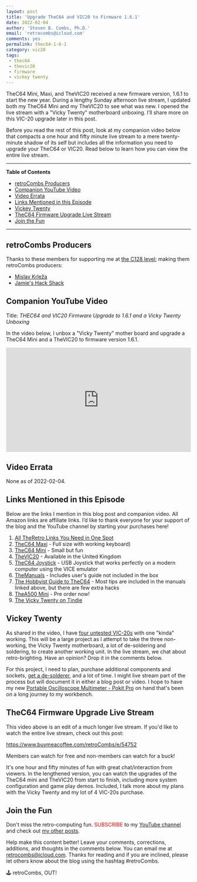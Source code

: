 ```yaml
---
layout: post
title: 'Upgrade TheC64 and VIC20 to Firmware 1.6.1'
date: 2022-02-04
author: 'Steven B. Combs, Ph.D.'
email: 'retrocombs@icloud.com'
comments: yes
permalink: thec64-1-6-1
category: vic20
tags:
 - thec64
 - thevic20
 - firmware
 - vickey twenty
---
```


TheC64 Mini, Maxi, and TheVIC20 received a new firmware version, 1.6.1 to start the new year. During a lengthy Sunday afternoon live stream, I updated both my TheC64 Mini and my TheVIC20 to see what was new. I opened the live stream with a "Vicky Twenty" motherboard unboxing. I’ll share more on this VIC-20 upgrade later in this post.

Before you read the rest of this post, look at my companion video below that compacts a one hour and fifty minute live stream to a mere twenty-minute shadow of its self but includes all the information you need to upgrade your TheC64 or VIC20. Read below to learn how you can view the entire live stream.

----

**Table of Contents**

<!-- TOC -->

- [retroCombs Producers](#retrocombs-producers)
- [Companion YouTube Video](#companion-youtube-video)
- [Video Errata](#video-errata)
- [Links Mentioned in this Episode](#links-mentioned-in-this-episode)
- [Vickey Twenty](#vickey-twenty)
- [TheC64 Firmware Upgrade Live Stream](#thec64-firmware-upgrade-live-stream)
- [Join the Fun](#join-the-fun)

<!-- /TOC -->

----

## retroCombs Producers

Thanks to these members for supporting me at [the C128 level](https://www.buymeacoffee.com/retroCombs/membership); making them retroCombs producers:

- [Mislav Krleža](https://twitter.com/KrlezaMislav)
- [Jamie's Hack Shack](https://www.youtube.com/channel/UC-otrG2r_FluXkR8lUYWdPg)

## Companion YouTube Video

Title: _‌THEC64 and VIC20 Firmware Upgrade to 1.6.1 and a Vicky Twenty Unboxing_

In the video below, I unbox a "Vicky Twenty" mother board and upgrade a TheC64 Mini and a TheVIC20 to firmware version 1.6.1.

<div style="position:relative;padding-top:56.25%;"><p><iframe src="https://www.youtube.com/embed/ZB-LVISieac" frameborder="0" allowfullscreen="true" mozallowfullscreen="true" webkitallowfullscreen="true" style="position:absolute;top:0;left:0;width:100%;height:100%;"></iframe></p></div>

## Video Errata

None as of 2022-02-04.

## Links Mentioned in this Episode

Below are the links I mention in this blog post and companion video. All Amazon links are affiliate links. I’d like to thank everyone for your support of the blog and the YouTube channel by starting your purchases here!

1. [All TheRetro Links You Need in One Spot](https://www.buymeacoffee.com/post/edit/851105)
2. [TheC64 Maxi](https://amzn.to/3IK4TqG) - Full size with working keyboard)
3. [TheC64 Mini](https://amzn.to/3resw51) - Small but fun
4. [TheVIC20](https://amzn.to/34iMq5G) - Available in the United Kingdom
5. [TheC64 Joystick](https://amzn.to/3GbXVsT) - USB Joystick that works perfectly on a modern computer using the VICE emulator
6. [TheManuals](https://retrogames.biz/thec64-mini/support/manuals) - Includes user's guide not included in the box
7. [The Hobbyist Guide to TheC64](https://amzn.to/3INS52t) - Most tips are included in the manuals linked above, but there are few extra hacks
8. [TheA500 Mini](https://amzn.to/3gcd2rD) - Pre order now!
9. [The Vicky Twenty on Tindie](https://www.tindie.com/products/bobsbits/vicky-twenty-commodore-vic-20-pcb-replica/)

## Vickey Twenty

As shared in the video, I have [four untested VIC-20s](https://www.stevencombs.com/vic20-ebay-purchase) with one "kinda" working. This will be a large project as I attempt to take the three non-working, the Vicky Twenty motherboard, a lot of de-soldering and soldering, to create another working unit. In the live stream, we chat about retro-brighting. Have an opinion? Drop it in the comments below.

For this project, I need to plan, purchase additional components and sockets, [get a de-solderer](https://amzn.to/3ulwQBk), and a lot of time. I might live stream part of the process but will document it in either a blog post or video. I hope to have my new [Portable Oscilloscope Multimeter - Pokit Pro](https://www.pokitinnovations.com/pokit-pro/) on hand that's been on a long journey to my workbench.

## TheC64 Firmware Upgrade Live Stream

This video above is an edit of a much longer live stream. If you'd like to watch the entire live stream, check out this post:

<https://www.buymeacoffee.com/retroCombs/e/54752>

Members can watch for free and non-members can watch for a buck!

It's one hour and fifty minutes of fun with great chat/interaction from viewers. In the lengthened version, you can watch the upgrades of the TheC64 mini and TheVIC20 from start to finish, including more system configuration and game play demos. Included, I talk more about my plans with the Vicky Twenty and my lot of 4 VIC-20s purchase.

## Join the Fun

Don't miss the retro-computing fun. <font color="red">SUBSCRIBE</font> to my [YouTube channel](https://www.youtube.com/stevencombs) and check out [my other posts](https://www.stevencombs.com).

Help make this content better! Leave your comments, corrections, additions, and thoughts in the comments below. You can email me at [retrocombs@icloud.com](mailto:retrocombs@icloud.com). Thanks for reading and if you are inclined, please let others know about the blog using the hashtag #retroCombs.

🕹️ retroCombs, OUT!
